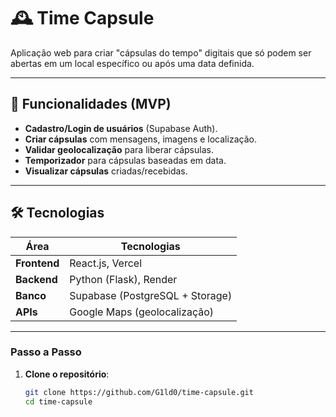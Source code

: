 # 🕰️ Time Capsule  

Aplicação web para criar "cápsulas do tempo" digitais que só podem ser abertas em um local específico ou após uma data definida.  

---

## 🚀 Funcionalidades (MVP)  
- **Cadastro/Login de usuários** (Supabase Auth).  
- **Criar cápsulas** com mensagens, imagens e localização.  
- **Validar geolocalização** para liberar cápsulas.  
- **Temporizador** para cápsulas baseadas em data.  
- **Visualizar cápsulas** criadas/recebidas.  

---

## 🛠️ Tecnologias  
| Área         | Tecnologias                          |  
|--------------|--------------------------------------|  
| **Frontend** | React.js, Vercel                     |  
| **Backend**  | Python (Flask), Render               |  
| **Banco**    | Supabase (PostgreSQL + Storage)      |  
| **APIs**     | Google Maps (geolocalização)         |  

---

### **Passo a Passo**  
1. **Clone o repositório**:  
   ```bash  
   git clone https://github.com/G1ld0/time-capsule.git  
   cd time-capsule  
